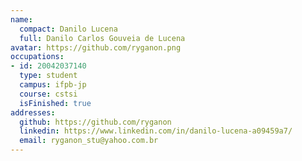 ```yaml
---
name:
  compact: Danilo Lucena
  full: Danilo Carlos Gouveia de Lucena
avatar: https://github.com/ryganon.png
occupations:
- id: 20042037140
  type: student
  campus: ifpb-jp
  course: cstsi
  isFinished: true
addresses:
  github: https://github.com/ryganon
  linkedin: https://www.linkedin.com/in/danilo-lucena-a09459a7/
  email: ryganon_stu@yahoo.com.br
---
```

